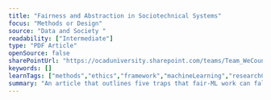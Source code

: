 ```yaml
---
title: "Fairness and Abstraction in Sociotechnical Systems"
focus: "Methods or Design"
source: "Data and Society "
readability: ["Intermediate"]
type: "PDF Article"
openSource: false
sharePointUrl: "https://ocaduniversity.sharepoint.com/teams/Team_WeCount/Shared%20Documents/Resources%20and%20Tools/Literature%20(curated)/Fairness%20and%20Abstraction%20in%20Sociotechnical%20Systems.pdf"
keywords: []
learnTags: ["methods","ethics","framework","machineLearning","researchCentre"]
summary: "An article that outlines five traps that fair-ML work can fall into — framing, portability, formalism, ripple effect and solutionism — even though it tries to be more context-aware than traditional data science. "
---
```

